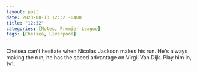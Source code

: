 ```yaml
---
layout: post
date: 2023-08-13 12:32 -0400
title: "12:32"
categories: [Notes, Premier League]
tags: [Chelsea, Liverpool]
---
```


Chelsea can't hesitate when Nicolas Jackson makes his run. He's always making the run, he has the speed advantage on Virgil Van Dijk. Play him in, 1v1.


